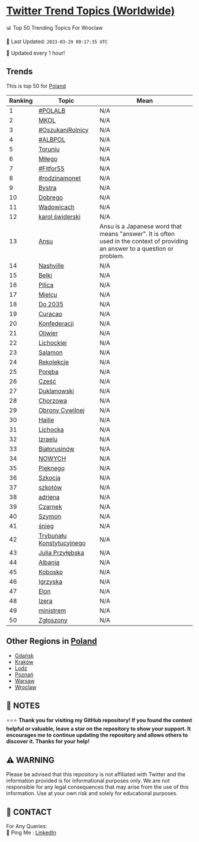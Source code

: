 [Twitter Trend Topics (Worldwide)](https://github.com/ErcinDedeoglu/Twitter-Trend-Topics)
==========


📊 Top 50 Trending Topics For Wroclaw

📆 Last Updated: `2023-03-29 09:17:35 UTC`

🔧 Updated every 1 hour!


## Trends

This is top 50 for [Poland](</Poland>)

| Ranking | Topic | Mean |
| ------- | ------------ | ------------ |
| 1 | [#POLALB](http://twitter.com/search?q=%23POLALB) | N/A |
| 2 | [MKOL](http://twitter.com/search?q=MKOL) | N/A |
| 3 | [#OszukaniRolnicy](http://twitter.com/search?q=%23OszukaniRolnicy) | N/A |
| 4 | [#ALBPOL](http://twitter.com/search?q=%23ALBPOL) | N/A |
| 5 | [Toruniu](http://twitter.com/search?q=Toruniu) | N/A |
| 6 | [Miłego](http://twitter.com/search?q=Mi%c5%82ego) | N/A |
| 7 | [#Fitfor55](http://twitter.com/search?q=%23Fitfor55) | N/A |
| 8 | [#rodzinamonet](http://twitter.com/search?q=%23rodzinamonet) | N/A |
| 9 | [Bystra](http://twitter.com/search?q=Bystra) | N/A |
| 10 | [Dobrego](http://twitter.com/search?q=Dobrego) | N/A |
| 11 | [Wadowicach](http://twitter.com/search?q=Wadowicach) | N/A |
| 12 | [karol świderski](http://twitter.com/search?q=karol+%c5%9bwiderski) | N/A |
| 13 | [Ansu](http://twitter.com/search?q=Ansu) | Ansu is a Japanese word that means "answer". It is often used in the context of providing an answer to a question or problem. |
| 14 | [Nashville](http://twitter.com/search?q=Nashville) | N/A |
| 15 | [Belki](http://twitter.com/search?q=Belki) | N/A |
| 16 | [Pilica](http://twitter.com/search?q=Pilica) | N/A |
| 17 | [Mielcu](http://twitter.com/search?q=Mielcu) | N/A |
| 18 | [Do 2035](http://twitter.com/search?q=Do+2035) | N/A |
| 19 | [Curacao](http://twitter.com/search?q=Curacao) | N/A |
| 20 | [Konfederacji](http://twitter.com/search?q=Konfederacji) | N/A |
| 21 | [Oliwier](http://twitter.com/search?q=Oliwier) | N/A |
| 22 | [Lichockiej](http://twitter.com/search?q=Lichockiej) | N/A |
| 23 | [Salamon](http://twitter.com/search?q=Salamon) | N/A |
| 24 | [Rekolekcje](http://twitter.com/search?q=Rekolekcje) | N/A |
| 25 | [Poręba](http://twitter.com/search?q=Por%c4%99ba) | N/A |
| 26 | [Cześć](http://twitter.com/search?q=Cze%c5%9b%c4%87) | N/A |
| 27 | [Duklanowski](http://twitter.com/search?q=Duklanowski) | N/A |
| 28 | [Chorzowa](http://twitter.com/search?q=Chorzowa) | N/A |
| 29 | [Obrony Cywilnej](http://twitter.com/search?q=Obrony+Cywilnej) | N/A |
| 30 | [Hailie](http://twitter.com/search?q=Hailie) | N/A |
| 31 | [Lichocka](http://twitter.com/search?q=Lichocka) | N/A |
| 32 | [Izraelu](http://twitter.com/search?q=Izraelu) | N/A |
| 33 | [Białorusinów](http://twitter.com/search?q=Bia%c5%82orusin%c3%b3w) | N/A |
| 34 | [NOWYCH](http://twitter.com/search?q=NOWYCH) | N/A |
| 35 | [Pięknego](http://twitter.com/search?q=Pi%c4%99knego) | N/A |
| 36 | [Szkocja](http://twitter.com/search?q=Szkocja) | N/A |
| 37 | [szkotów](http://twitter.com/search?q=szkot%c3%b3w) | N/A |
| 38 | [adriena](http://twitter.com/search?q=adriena) | N/A |
| 39 | [Czarnek](http://twitter.com/search?q=Czarnek) | N/A |
| 40 | [Szymon](http://twitter.com/search?q=Szymon) | N/A |
| 41 | [śnieg](http://twitter.com/search?q=%c5%9bnieg) | N/A |
| 42 | [Trybunału Konstytucyjnego](http://twitter.com/search?q=Trybuna%c5%82u+Konstytucyjnego) | N/A |
| 43 | [Julia Przyłębska](http://twitter.com/search?q=Julia+Przy%c5%82%c4%99bska) | N/A |
| 44 | [Albanią](http://twitter.com/search?q=Albani%c4%85) | N/A |
| 45 | [Kobosko](http://twitter.com/search?q=Kobosko) | N/A |
| 46 | [Igrzyska](http://twitter.com/search?q=Igrzyska) | N/A |
| 47 | [Elon](http://twitter.com/search?q=Elon) | N/A |
| 48 | [Izera](http://twitter.com/search?q=Izera) | N/A |
| 49 | [ministrem](http://twitter.com/search?q=ministrem) | N/A |
| 50 | [Zgłoszony](http://twitter.com/search?q=Zg%c5%82oszony) | N/A |



## Other Regions in [Poland](</Poland>)

* [Gdańsk](</Poland/Gdańsk.md>)
* [Kraków](</Poland/Kraków.md>)
* [Lodz](</Poland/Lodz.md>)
* [Poznań](</Poland/Poznań.md>)
* [Warsaw](</Poland/Warsaw.md>)
* [Wroclaw](</Poland/Wroclaw.md>)



## 📝 NOTES

⭐⭐⭐ **Thank you for visiting my GitHub repository! If you found the content helpful or valuable, leave a star on the repository to show your support. It encourages me to continue updating the repository and allows others to discover it. Thanks for your help!**


## ⚠️ WARNING

Please be advised that this repository is not affiliated with Twitter and the information provided is for informational purposes only. We are not responsible for any legal consequences that may arise from the use of this information. Use at your own risk and solely for educational purposes.


## 📨 CONTACT

 For Any Queries:  
            🏓 Ping Me : [LinkedIn](https://www.linkedin.com/in/ercindedeoglu/)
